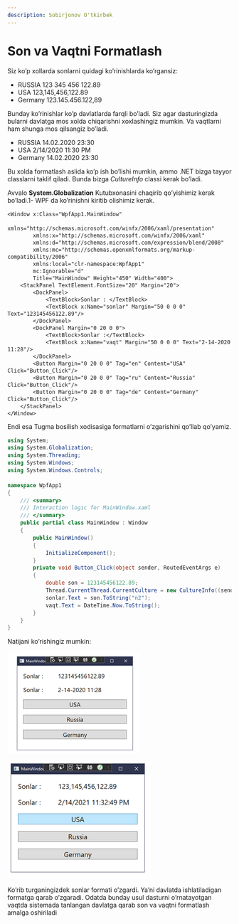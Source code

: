 ```yaml
---
description: Sobirjonov O'tkirbek
---
```


# Son va Vaqtni Formatlash

Siz ko’p xollarda sonlarni quidagi ko’rinishlarda ko’rgansiz:

* RUSSIA 123 345 456 122.89
* USA 123,145,456,122.89
* Germany 123.145.456.122,89

Bunday ko’rinishlar ko’p davlatlarda farqli bo’ladi.  Siz agar dasturingizda bularni davlatga mos xolda chiqarishni xoxlashingiz mumkin. Va vaqtlarni ham shunga mos qilsangiz bo’ladi.

* RUSSIA           14.02.2020 23:30
* USA                  2/14/2020 11:30 PM
* Germany         14.02.2020 23:30

Bu xolda formatlash aslida ko’p ish bo’lishi mumkin, ammo .NET bizga tayyor classlarni taklif qiladi. Bunda bizga _CultureInfo_ classi kerak bo’ladi.

Avvalo **System.Globalization** Kutubxonasini chaqirib qo’yishimiz kerak bo’ladi.1- WPF da ko’rinishni kiritib olishimiz kerak.

```aspnet
<Window x:Class="WpfApp1.MainWindow"
        xmlns="http://schemas.microsoft.com/winfx/2006/xaml/presentation"
        xmlns:x="http://schemas.microsoft.com/winfx/2006/xaml"
        xmlns:d="http://schemas.microsoft.com/expression/blend/2008"
        xmlns:mc="http://schemas.openxmlformats.org/markup-compatibility/2006"
        xmlns:local="clr-namespace:WpfApp1"
        mc:Ignorable="d"
        Title="MainWindow" Height="450" Width="400">
    <StackPanel TextElement.FontSize="20" Margin="20">
        <DockPanel>
            <TextBlock>Sonlar : </TextBlock>
            <TextBlock x:Name="sonlar" Margin="50 0 0 0" Text="123145456122.89"/>
        </DockPanel>
        <DockPanel Margin="0 20 0 0">
            <TextBlock>Sonlar :</TextBlock>
            <TextBlock x:Name="vaqt" Margin="50 0 0 0" Text="2-14-2020 11:28"/>
        </DockPanel>
        <Button Margin="0 20 0 0" Tag="en" Content="USA" Click="Button_Click"/>
        <Button Margin="0 20 0 0" Tag="ru" Content="Russia" Click="Button_Click"/>
        <Button Margin="0 20 0 0" Tag="de" Content="Germany" Click="Button_Click"/>
    </StackPanel>
</Window>

```

Endi esa Tugma bosilish xodisasiga formatlarni o’zgarishini qo’llab qo’yamiz.

```csharp
using System;
using System.Globalization;
using System.Threading;
using System.Windows;
using System.Windows.Controls;

namespace WpfApp1
{
    /// <summary>
    /// Interaction logic for MainWindow.xaml
    /// </summary>
    public partial class MainWindow : Window
    {
        public MainWindow()
        {
            InitializeComponent();
        }
        private void Button_Click(object sender, RoutedEventArgs e)
        {
            double son = 123145456122.89;
            Thread.CurrentThread.CurrentCulture = new CultureInfo((sender as Button).Tag.ToString());
            sonlar.Text = son.ToString("n2");
            vaqt.Text = DateTime.Now.ToString();
        }
    }
}

```

 Natijani ko’rishingiz mumkin:                                       

![default holatida](../../.gitbook/assets/image%20%2853%29.png)

![USA tugmachasini bosilganda](../../.gitbook/assets/image%20%2814%29.png)

Ko’rib turganingizdek sonlar formati o’zgardi. Ya’ni davlatda ishlatiladigan formatga qarab o’zgaradi. Odatda bunday usul dasturni o’rnatayotgan vaqtda sistemada tanlangan davlatga qarab son va vaqtni formatlash amalga oshiriladi

